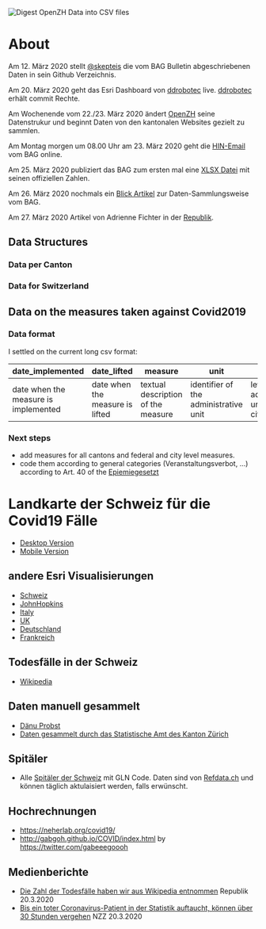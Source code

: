 ![Digest OpenZH Data into CSV files](https://github.com/ddrobotec/covid19_ch/workflows/Digest%20OpenZH%20Data%20into%20CSV%20files/badge.svg)
# About
Am 12. März 2020 stellt [@skepteis](https://twitter.com/skepteis/status/1238085013071069185?s=20) die vom BAG Bulletin abgeschriebenen Daten in sein Github Verzeichnis.

Am 20. März 2020 geht das Esri Dashboard von [ddrobotec](http://covid19.ddrobotec.com/) live. [ddrobotec](https://ddrobotec.com/en/) erhält commit Rechte.

Am Wochenende vom 22./23. März 2020 ändert [OpenZH](https://github.com/openZH/covid_19/) seine Datenstrukur und beginnt Daten von den kantonalen Websites gezielt zu sammlen.

Am Montag morgen um 08.00 Uhr am 23. März 2020 geht die [HIN-Email](https://www.hin.ch/covid-19-faelle-ans-bag-melden/) vom BAG online.

Am 25. März 2020 publiziert das BAG zum ersten mal eine [XLSX Datei](https://www.bag.admin.ch/dam/bag/de/dokumente/mt/k-und-i/aktuelle-ausbrueche-pandemien/2019-nCoV/covid-19-datengrundlage-lagebericht.xlsx.download.xlsx/200325_Datengrundlage_Grafiken_COVID-19-Bericht.xlsx) mit seinen offiziellen Zahlen.

Am 26. März 2020 nochmals ein [Blick Artikel](https://www.blick.ch/news/schweiz/wegen-schweizer-corona-karte-berner-programmierer-erntet-lob-bag-unter-beschuss-id15814380.html) zur Daten-Sammlungsweise vom BAG.

Am 27. März 2020 Artikel von Adrienne Fichter in der [Republik](https://www.republik.ch/2020/03/27/bald-ausgefaxt-bag-modernisiert-prozesse-fuer-datenerhebung).

## Data Structures

### Data per Canton

### Data for Switzerland


## Data on the measures taken against Covid2019

### Data format
I settled on the current long csv format:


| date_implemented | date_lifted | measure | unit | level |
| -----------------|-------------|----------|------|-------- |
| date when the measure is implemented | date when the measure is lifted | textual description of the measure | identifier of the administrative unit | level of the administrative unit (canton, city, federal) |


### Next steps
- add measures for all cantons and federal and city level measures.
- code them according to general categories (Veranstaltungsverbot, ...) according to Art. 40 of the [Epiemiegesetzt](https://www.admin.ch/opc/de/classified-compilation/20071012/index.html#a40)


# Landkarte der Schweiz für die Covid19 Fälle
* [Desktop Version](https://ddrobotec.maps.arcgis.com/apps/opsdashboard/index.html#/5ed2e108dbab4235a7318d1cfe147e7a)
* [Mobile Version](https://ddrobotec.maps.arcgis.com/apps/opsdashboard/index.html#/3fa74da8e6c74229af19661eb7fa97d2)

## andere Esri Visualisierungen
* [Schweiz](https://experience.arcgis.com/experience/115cd04485904fa7a5629b683a949390)
* [JohnHopkins](https://gisanddata.maps.arcgis.com/apps/opsdashboard/index.html#/bda7594740fd40299423467b48e9ecf6)
* [Italy](http://opendatadpc.maps.arcgis.com/apps/opsdashboard/index.html#/b0c68bce2cce478eaac82fe38d4138b1)
* [UK](https://www.arcgis.com/apps/opsdashboard/index.html#/f94c3c90da5b4e9f9a0b19484dd4bb14)
* [Deutschland](https://experience.arcgis.com/experience/478220a4c454480e823b17327b2bf1d4)
* [Frankreich](https://mapthenews.maps.arcgis.com/apps/opsdashboard/index.html#/5e09dff7cb434fb194e22261689e2887)

## Todesfälle in der Schweiz
* [Wikipedia](https://de.wikipedia.org/wiki/COVID-19-Pandemie_in_der_Schweiz#Todesf%C3%A4lle)

## Daten manuell gesammelt
* [Dänu Probst](https://github.com/daenuprobst/covid19-cases-switzerland)
* [Daten gesammelt durch das Statistische Amt des Kanton Zürich](https://github.com/openZH/covid_19/#covid-19-cases-communicated-by-swiss-cantons-and-principality-of-liechtenstein-fl)

## Spitäler
* Alle [Spitäler der Schweiz](https://github.com/zdavatz/covid19_ch/blob/master/additional-infos/partner_jur_refdata_21.3.2020.xml) mit GLN Code. Daten sind von [Refdata.ch](https://refdata.ch) und können täglich aktulaisiert werden, falls erwünscht.

## Hochrechnungen
* https://neherlab.org/covid19/
* http://gabgoh.github.io/COVID/index.html by https://twitter.com/gabeeegoooh

## Medienberichte
* [Die Zahl der Todesfälle haben wir aus Wikipedia entnommen](https://www.republik.ch/2020/03/20/die-zahl-der-todesfaelle-haben-wir-aus-wikipedia-entnommen) Republik 20.3.2020
* [Bis ein toter Coronavirus-Patient in der Statistik auftaucht, können über 30 Stunden vergehen](https://www.nzz.ch/schweiz/coronavirus-das-bag-kommt-bei-erfassung-der-faelle-kaum-hinterher-ld.1547359?mktcid=smch&mktcval=twpost_2020-03-20) NZZ 20.3.2020
